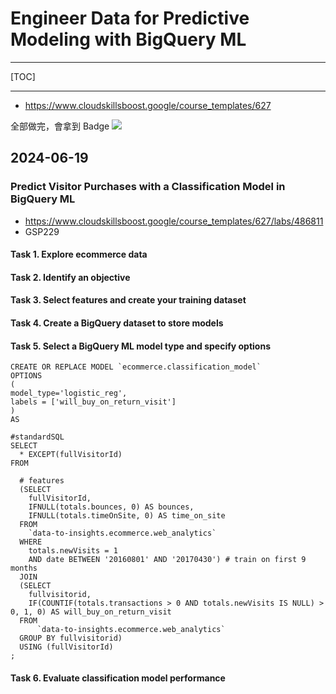 # Engineer Data for Predictive Modeling with BigQuery ML

-----

[TOC]

-----

- https://www.cloudskillsboost.google/course_templates/627

全部做完，會拿到 Badge
![](https://cdn.qwiklabs.com/ap7SDIuPw1U4BrY9qaMnALRGkaPuaztK%2BEIrGRHzfs4%3D)

## 2024-06-19

### Predict Visitor Purchases with a Classification Model in BigQuery ML

- https://www.cloudskillsboost.google/course_templates/627/labs/486811
- GSP229

#### Task 1. Explore ecommerce data

#### Task 2. Identify an objective

#### Task 3. Select features and create your training dataset

#### Task 4. Create a BigQuery dataset to store models

#### Task 5. Select a BigQuery ML model type and specify options

```
CREATE OR REPLACE MODEL `ecommerce.classification_model`
OPTIONS
(
model_type='logistic_reg',
labels = ['will_buy_on_return_visit']
)
AS

#standardSQL
SELECT
  * EXCEPT(fullVisitorId)
FROM

  # features
  (SELECT
    fullVisitorId,
    IFNULL(totals.bounces, 0) AS bounces,
    IFNULL(totals.timeOnSite, 0) AS time_on_site
  FROM
    `data-to-insights.ecommerce.web_analytics`
  WHERE
    totals.newVisits = 1
    AND date BETWEEN '20160801' AND '20170430') # train on first 9 months
  JOIN
  (SELECT
    fullvisitorid,
    IF(COUNTIF(totals.transactions > 0 AND totals.newVisits IS NULL) > 0, 1, 0) AS will_buy_on_return_visit
  FROM
      `data-to-insights.ecommerce.web_analytics`
  GROUP BY fullvisitorid)
  USING (fullVisitorId)
;
```

#### Task 6. Evaluate classification model performance

